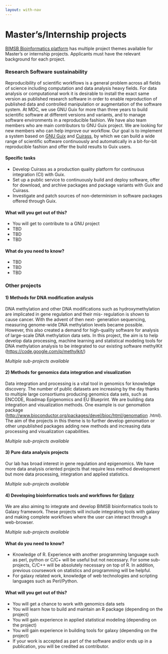 ```yaml
---
layout: with-nav
---
```


# Master’s/Internship projects 
[BIMSB Bioinformatics platform](http://bioinformatics.mdc-berlin.de) has multiple project themes available for Master’s or internship projects. Applicants must have the relevant background for each project. 


### Research Software sustainability 
Reproducibility of scientific workflows is a general problem across all fields of science including computation and data 
analysis heavy fields. For data analysis or computational work it is desirable to install the exact same version as 
published research software in order to enable reproduction of published data and controlled manipulation or augmentation 
of the software system. At MDC, we use GNU Guix for more than three years to build scientific software at different 
versions and variants, and to manage software environments in a reproducible fashion. We have also team members who 
are main contributors to GNU Guix project. We are looking for new members who can help improve our workflow.
Our goal is to implement a system based on [GNU Guix](https://www.gnu.org/software/guix/manual/html_node/Package-Management.html) 
and [Cuirass](https://notabug.org/mthl/cuirass), by which we can build a wide range of scientific software continuously and 
automatically in a bit-for-bit reproducible fashion and offer the build results to Guix users.

#### Specific tasks
- Develop Cuirass as a production quality platform for continuous integration (CI) with Guix.
- Set up a public service to continuously build and deploy software, offer for download, and archive packages and 
package variants with Guix and Cuirass.
- Investigate and patch sources of non-determinism in software packages offered through Guix.

#### What will you get out of this?
* You will get to contribute to a GNU project
* TBD
* TBD
* TBD

#### What do you need to know?
* TBD
* TBD
* TBD




### Other projects
#### 1) Methods for DNA modification analysis
DNA methylation and other DNA modifications such as hydroxymethylation are implicated in gene regulation and their mis- regulation is shown to cause cancer. With the advent of then next- generation sequencing, measuring genome-wide DNA methylation levels became possible. However, this also created a demand for high-quality software for analysis of large-scale DNA methylation data sets. In this project, the aim is to help develop data processing, machine learning and statistical modeling tools for DNA methylation analysis to be integrated to our existing software methylKit (https://code.google.com/p/methylkit/)

_Multiple sub-projects available_

#### 2) Methods for genomics data integration and visualization
Data integration and processing is a vital tool in genomics for knowledge discovery. The number of public datasets are increasing by the day thanks to multiple large consortiums producing genomics data sets, such as ENCODE, Roadmap Epigenomics and EU Blueprint. We are building data integration and visualization methods. One example is our genomation package (http://www.bioconductor.org/packages/devel/bioc/html/genomation .html). The aim of the projects in this theme is to further develop genomation or other unpublished packages adding new methods and increasing data processing and visualization capabilities.

_Multiple sub-projects available_

#### 3) Pure data analysis projects
Our lab has broad interest in gene regulation and epigenomics. We have more data analysis oriented projects that require less method development but more data processing, integration and applied statistics.

_Multiple sub-projects available_

#### 4) Developing bioinformatics tools and workflows for [Galaxy](https://usegalaxy.org/)
We are also aiming to integrate and develop BIMSB bioinformatics tools to Galaxy framework. These projects will include integrating tools with galaxy and making complete workflows where the user can interact through a web-browser. 

_Multiple sub-projects available_

#### What do you need to know?
* Knowledge of R. Experience with another programming language such as perl, python or C/C+ will be useful but not necessary. For some sub-projects, C/C++ will be absolutely necessary on top of R. In addition, previous coursework on statistics and programming will be helpful.
* For galaxy related work, knowledge of web technologies and scripting languages such as Perl/Python.

#### What will you get out of this?
* You will get a chance to work with genomics data sets
* You will learn how to build and maintain an R package (depending on the project)
* You will gain experience in applied statistical modeling (depending on the project)
* You will gain experience in building tools for galaxy (depending on the project)
* If your work is accepted as part of the software and/or ends up in a publication, you will be credited as contributor.





